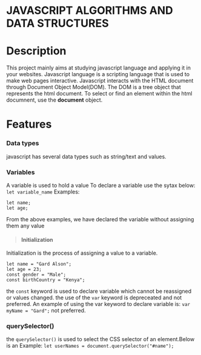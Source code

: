 # JAVASCRIPT ALGORITHMS AND DATA STRUCTURES

# Description
This project mainly aims at studying javascript language and applying it in your websites.
Javascript language is a scripting language that is used to make web pages interactive.
Javascript interacts with the HTML document through Document Object Model(DOM). The DOM is a tree object that represents the html document. To select or find an element within the html documnent, use the **document** object.

# Features

### Data types
javascript has several data types such as string/text and values.

### Variables
A variable is used to hold a value
To declare a variable use the sytax below:
``let variable_name``
Examples:
```
let name;
let age;

```
From the above examples, we have declared the variable without assigning them any value
> #### Initialization
Initialization is the process of assigning a value to a variable.
```
let name = "Gard Alson";
let age = 23;
const gender = "Male";
const birthCountry = "Kenya";
```
the ``const`` keyword is used to declare variable which cannot be reassigned or values changed.
the use of the ``var`` keyword is depreceated and not preferred. An example of using the var keyword to declare variable is:
``var myName = "Gard";`` not preferred.

### querySelector()
the ``querySelector()`` is used to select the CSS selector of an element.Below is an Example:
``let userNames = document.querySelector("#name");``